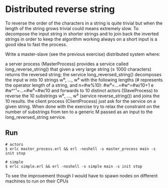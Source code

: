 # Distributed reverse string

To reverse the order of the characters in a string is quite trivial but when the length of the string grows trivial could means extremely slow. To decompose the input string in shorter strings and to join back the inverted strings in order to keep the algorithm working always on a short input is a good idea to fast the process.

Write a master-slave (see the previous exercise) distributed system where:

a server process (MasterProcess) provides a service called long_reverse_string() that given a very large string (≥ 1000 characters) returns the reversed string;
the service long_reversed_string() decomposes the input w into 10 strings w⁰, ..., w⁹ with the following lengths (# represents the operator length of a string, and n=#w%10): #w⁰=...=#wⁿ=#w/10+1 e #wⁿ⁺¹=...=#w⁹=#w/10 and forwards to 10 distinct actors (SlaveProcess) to reverse the 10 substrings w⁰, ..., w⁹ (service reverse_string()) and joins the 10 results.
the client process (ClientProcess) just ask for the service on a given string.
When done with the exercise try to relax the constraint on the number of substrings from ten to a generic M passed as an input to the long_reversed_string service.

## Run

``` shell
# actors
$ erlc master_process.erl && erl -noshell -s master_process main -s init stop

# simple
$ erlc simple.erl && erl -noshell -s simple main -s init stop
```

To see the improvement though I would have to spawn nodes on different machines to run on their CPUs
